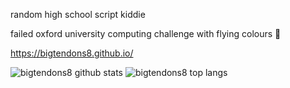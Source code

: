random high school script kiddie

failed oxford university computing challenge with flying colours 💪

https://bigtendons8.github.io/

![bigtendons8 github stats](https://github-readme-stats.vercel.app/api?username=bigtendons8&show_icons=true&theme=default&layout=compact)
![bigtendons8 top langs](https://github-readme-stats.vercel.app/api/top-langs/?username=bigtendons8&theme=default&layout=compact)

<!---
bigtendons8/bigtendons8 is a ✨ special ✨ repository because its `README.md` (this file) appears on your GitHub profile.
You can click the Preview link to take a look at your changes.
--->
